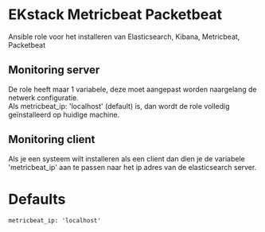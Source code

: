 # EKstack Metricbeat Packetbeat
Ansible role voor het installeren van Elasticsearch, Kibana, Metricbeat, Packetbeat

## Monitoring server
De role heeft maar 1 variabele, deze moet aangepast worden naargelang de netwerk configuratie.  
Als metricbeat_ip: 'localhost' (default) is, dan wordt de role volledig geïnstalleerd op huidige machine.  


## Monitoring client  
Als je een systeem wilt installeren als een client dan dien je de variabele 'metricbeat_ip' aan te passen naar het ip adres van de elasticsearch server.  

# Defaults  
`metricbeat_ip: 'localhost'`
